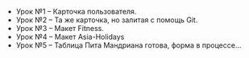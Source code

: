
  <ul>
    <li>Урок №1 – Карточка пользователя.</li>
    <li>Урок №2 – Та же карточка, но залитая с помощь Git.</li>
    <li>Урок №3 – Макет Fitness.</li>
    <li>Урок №4 – Макет Asia-Holidays</li>
    <li>Урок №5 – Таблица Пита Мандриана готова, форма в процессе...</li>
  </ul>

